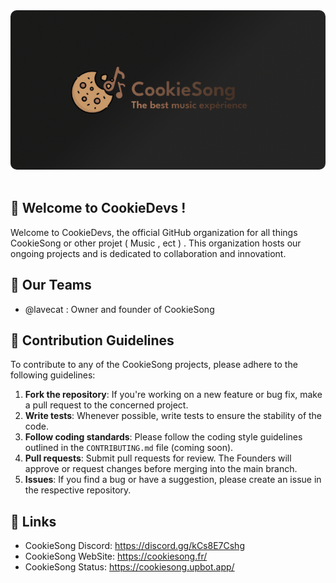 <div align="left">
  <img 
    src="https://github.com/CookieDevs/.github/raw/refs/heads/main/profile/CookieSong%20Banner%20by%20lirus_12345%20%7C%20lavecat" 
    alt="CookieSong Banner" 
    style="border-radius: 10px;">
  <div>&nbsp;</div>
</div>

## 🍪 Welcome to CookieDevs !
Welcome to CookieDevs, the official GitHub organization for all things CookieSong or other projet ( Music , ect ) . This organization hosts our ongoing projects and is dedicated to collaboration and innovationt.

## 💼 Our Teams 
- @lavecat : Owner and founder of CookieSong 

## 📣 Contribution Guidelines

To contribute to any of the CookieSong projects, please adhere to the following guidelines:

1. **Fork the repository**: If you're working on a new feature or bug fix, make a pull request to the concerned project.
2. **Write tests**: Whenever possible, write tests to ensure the stability of the code.
3. **Follow coding standards**: Please follow the coding style guidelines outlined in the `CONTRIBUTING.md` file (coming soon).
4. **Pull requests**: Submit pull requests for review. The Founders will approve or request changes before merging into the main branch.
5. **Issues**: If you find a bug or have a suggestion, please create an issue in the respective repository.


## 🔗 Links 
- CookieSong Discord: https://discord.gg/kCs8E7Cshg
- CookieSong WebSite: https://cookiesong.fr/
- CookieSong Status: https://cookiesong.upbot.app/
